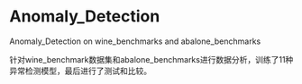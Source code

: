 # Anomaly_Detection
Anomaly_Detection on wine_benchmarks and abalone_benchmarks  

针对wine_benchmark数据集和abalone_benchmarks进行数据分析，训练了11种异常检测模型，最后进行了测试和比较。
